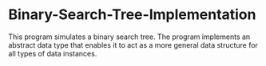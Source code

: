 # Binary-Search-Tree-Implementation
This program simulates a binary search tree. The program implements an abstract data type that enables it to act as a more general data structure for all types of data instances.
